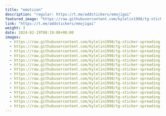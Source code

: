 ```yaml
---
title: "emoticon"
description: "regular: https://t.me/addstickers/emojigai"
featured_image: "https://raw.githubusercontent.com/kylelin1998/tg-sticker-spreading-worldwide-images/main/img/500f60d6-4abf-4c8e-bddd-bc3bb5525805.jpg"
link: "https://t.me/addstickers/emojigai"
weight: 3
date: 2024-02-19T08:19:00+08:00
images:
  - https://raw.githubusercontent.com/kylelin1998/tg-sticker-spreading-worldwide-images/main/img/500f60d6-4abf-4c8e-bddd-bc3bb5525805.jpg
  - https://raw.githubusercontent.com/kylelin1998/tg-sticker-spreading-worldwide-images/main/img/847df041-425f-4e86-9f89-66dab2544947.jpg
  - https://raw.githubusercontent.com/kylelin1998/tg-sticker-spreading-worldwide-images/main/img/03ad9469-7787-4aa7-b84f-4a3ebbb7c29e.jpg
  - https://raw.githubusercontent.com/kylelin1998/tg-sticker-spreading-worldwide-images/main/img/4ea23eac-31c0-43fe-a7f2-d589cb5bbfff.jpg
  - https://raw.githubusercontent.com/kylelin1998/tg-sticker-spreading-worldwide-images/main/img/5a865bf1-efa7-4040-b1ab-1fb2ff9c630e.jpg
  - https://raw.githubusercontent.com/kylelin1998/tg-sticker-spreading-worldwide-images/main/img/3a21a546-d219-4d95-b154-e4607699d041.jpg
  - https://raw.githubusercontent.com/kylelin1998/tg-sticker-spreading-worldwide-images/main/img/9391940e-abf2-430d-aaf6-86fe38b43f46.jpg
  - https://raw.githubusercontent.com/kylelin1998/tg-sticker-spreading-worldwide-images/main/img/4d1fbb4d-4361-4a8d-a01f-b9caf83edd18.jpg
  - https://raw.githubusercontent.com/kylelin1998/tg-sticker-spreading-worldwide-images/main/img/984d43ce-e922-4271-beef-cbf9afe75a5f.jpg
  - https://raw.githubusercontent.com/kylelin1998/tg-sticker-spreading-worldwide-images/main/img/3badcc91-6049-441b-8c32-eebc455afa2c.jpg
  - https://raw.githubusercontent.com/kylelin1998/tg-sticker-spreading-worldwide-images/main/img/e507eca6-4abe-4103-aad8-a3fac02605d5.jpg
  - https://raw.githubusercontent.com/kylelin1998/tg-sticker-spreading-worldwide-images/main/img/53874dce-ab84-4f25-ac80-c4465a9fd090.jpg
  - https://raw.githubusercontent.com/kylelin1998/tg-sticker-spreading-worldwide-images/main/img/cc70b6a5-f8bd-4ddd-84f4-1a1bd1ac332e.jpg
  - https://raw.githubusercontent.com/kylelin1998/tg-sticker-spreading-worldwide-images/main/img/d5b0cb32-5989-46dd-b8a1-6103603d4693.jpg
  - https://raw.githubusercontent.com/kylelin1998/tg-sticker-spreading-worldwide-images/main/img/42baee2a-4073-4a73-81a7-1730552f4406.jpg
---
```

